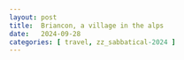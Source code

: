 ```yaml
---
layout: post
title:  Briancon, a village in the alps
date:   2024-09-28
categories: [ travel, zz_sabbatical-2024 ]
---
```



